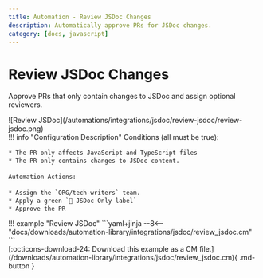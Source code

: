 ```yaml
---
title: Automation - Review JSDoc Changes
description: Automatically approve PRs for JSDoc changes.
category: [docs, javascript]
---
```

# Review JSDoc Changes
<!-- --8<-- [start:example]-->
Approve PRs that only contain changes to JSDoc and assign optional reviewers.

<div class="automationImage" markdown="1">
![Review JSDoc](/automations/integrations/jsdoc/review-jsdoc/review-jsdoc.png)
</div>
<div class="automationDescription" markdown="1">
!!! info "Configuration Description"
    Conditions (all must be true):

    * The PR only affects JavaScript and TypeScript files
    * The PR only contains changes to JSDoc content.

    Automation Actions:

    * Assign the `ORG/tech-writers` team.
    * Apply a green `📓 JSDoc Only label`
    * Approve the PR

</div>
<div class="automationExample" markdown="1">
!!! example "Review JSDoc"
    ```yaml+jinja
    --8<-- "docs/downloads/automation-library/integrations/jsdoc/review_jsdoc.cm"
    ```
    <div class="result" markdown>
      <span>
      [:octicons-download-24: Download this example as a CM file.](/downloads/automation-library/integrations/jsdoc/review_jsdoc.cm){ .md-button }
      </span>
    </div>
</div>
<!-- --8<-- [end:example]-->
